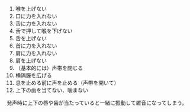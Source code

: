 1. 喉を上げない
2. 口に力を入れない
3. 舌に力を入れない
4. 舌で押して喉を下げない
5. 舌を上げない
6. 首に力を入れない
7. 肩に力を入れない
8. 肩を上げない
9. （基本的には）声帯を閉じる
10. 横隔膜を広げる
11. 息を止める前に声を止める（声帯を開いて）
12. 上下の歯を当てない、噛まない

発声時に上下の唇や歯が当たっていると一緒に振動して雑音になってしまう。
